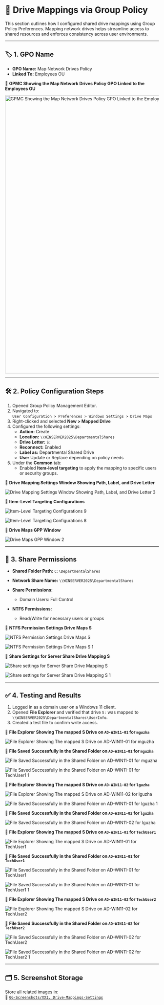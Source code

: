 # 💽 Drive Mappings via Group Policy

This section outlines how I configured shared drive mappings using Group Policy Preferences. Mapping network drives helps streamline access to shared resources and enforces consistency across user environments.

---

## 🏷️ 1. GPO Name

- **GPO Name:** Map Network Drives Policy  
- **Linked To:** Employees OU

📸 **GPMC Showing the Map Network Drives Policy GPO Linked to the Employees OU**

<img width="1920" height="909" alt="GPMC Showing the Map Network Drives Policy GPO Linked to the Employees OU" src="https://github.com/user-attachments/assets/285d255a-483e-482c-aca3-2ec505b2eca6" />

---

## 🛠️ 2. Policy Configuration Steps

1. Opened Group Policy Management Editor.  
2. Navigated to:  
   `User Configuration > Preferences > Windows Settings > Drive Maps`
3. Right-clicked and selected **New > Mapped Drive**  
4. Configured the following settings:
   - **Action:** Create  
   - **Location:** `\\WINSERVER2025\DepartmentalShares`  
   - **Drive Letter:** `S:`  
   - **Reconnect:** Enabled  
   - **Label as:** Departmental Shared Drive  
   - **Use:** Update or Replace depending on policy needs
5. Under the **Common** tab:
   - Enabled **Item-level targeting** to apply the mapping to specific users or security groups.

📸 **Drive Mapping Settings Window Showing Path, Label, and Drive Letter**

![Drive Mapping Settings Window Showing Path, Label, and Drive Letter 3](https://github.com/user-attachments/assets/e0d2097b-5fcc-4301-9866-52747f64f014)

📸 **Item-Level Targeting Configurations**

![Item-Level Targeting Configurations 9](https://github.com/user-attachments/assets/7bd01cd7-6f9b-4fb9-9d03-7a18fa1fa37b)

![Item-Level Targeting Configurations 8](https://github.com/user-attachments/assets/cb8e0af6-dd74-4db3-ba4d-0334ab82912a)

📸 **Drive Maps GPP Window**

![Drive Maps GPP Window 2](https://github.com/user-attachments/assets/ba62deeb-5cc5-452c-a6d0-39d53b2a3ed5)

---

## 🔐 3. Share Permissions

- **Shared Folder Path:** `C:\DepartmentalShares`  
- **Network Share Name:** `\\WINSERVER2025\DepartmentalShares`

- **Share Permissions:**
  - Domain Users: Full Control

- **NTFS Permissions:**
  - Read/Write for necessary users or groups

📸 **NTFS Permission Settings Drive Maps S**

![NTFS Permission Settings Drive Maps S](https://github.com/user-attachments/assets/d09840f9-d778-4c99-a859-6a0e14444bef)

![NTFS Permission Settings Drive Maps S 1](https://github.com/user-attachments/assets/3baa037e-d85b-4841-a006-d0565c9b84d1)

📸 **Share Settings for Server Share Drive Mapping S**

![Share settings for Server Share Drive Mapping S](https://github.com/user-attachments/assets/739d6e73-2b7c-4779-b3d9-895de2d9539b)

![Share settings for Server Share Drive Mapping S 1](https://github.com/user-attachments/assets/863ffc53-007f-4d18-8f87-abc3c694016f)

---

## ✅ 4. Testing and Results

1. Logged in as a domain user on a Windows 11 client.  
2. Opened **File Explorer** and verified that drive `S:` was mapped to `\\WINSERVER2025\DepartmentalShares\UserInfo`.  
3. Created a test file to confirm write access.

📸 **File Explorer Showing The mapped S Drive on `AD-WIN11-01` for `mguzha`**

![File Explorer Showing The mapped S Drive on `AD-WIN11-01` for `mguzha`](https://github.com/user-attachments/assets/95c47420-35b4-4ac0-a6e3-a4f12da3bbbc)

📸 **File Saved Successfully in the Shared Folder on `AD-WIN11-01` for `mguzha`**

![File Saved Successfully in the Shared Folder on `AD-WIN11-01` for `mguzha`](https://github.com/user-attachments/assets/1de6ab1a-1906-4094-9ee6-e3e3b84f31ea)

![File Saved Successfully in the Shared Folder on `AD-WIN11-01` for `TechUser1` 1](https://github.com/user-attachments/assets/0222a592-b0e8-452c-a8e2-ba5165fd1611)

📸 **File Explorer Showing The mapped S Drive on `AD-WIN11-02` for `lguzha`**

![File Explorer Showing The mapped S Drive on `AD-WIN11-02` for `lguzha`](https://github.com/user-attachments/assets/858c213d-5bb3-459a-b78d-6aa888b2b63a)

![File Saved Successfully in the Shared Folder on `AD-WIN11-01` for `lguzha` 1](https://github.com/user-attachments/assets/cf5629b6-2314-4e48-8cc5-a08fc194bf77)

📸 **File Saved Successfully in the Shared Folder on `AD-WIN11-02` for `lguzha`**

![File Saved Successfully in the Shared Folder on `AD-WIN11-02` for `lguzha`](https://github.com/user-attachments/assets/3f271f26-2083-4d8e-825c-def9934f7380)

📸 **File Explorer Showing The mapped S Drive on `AD-WIN11-01` for `TechUser1`**

![File Explorer Showing The mapped S Drive on `AD-WIN11-01` for `TechUser1`](https://github.com/user-attachments/assets/c6f9896a-98f7-4ffc-a38b-4d76ec77e041)

📸 **File Saved Successfully in the Shared Folder on `AD-WIN11-01` for `TechUser1`**

![File Saved Successfully in the Shared Folder on `AD-WIN11-01` for `TechUser1`](https://github.com/user-attachments/assets/11f5c65d-9bbd-43d9-a312-8d8d96c56b6f)

![File Saved Successfully in the Shared Folder on `AD-WIN11-01` for `TechUser1` 1](https://github.com/user-attachments/assets/f8a21bda-1c59-460a-8596-8e4d043d1307)

📸 **File Explorer Showing The mapped S Drive on `AD-WIN11-02` for `TechUser2`**

![File Explorer Showing The mapped S Drive on `AD-WIN11-02` for `TechUser2`](https://github.com/user-attachments/assets/d7e62823-f6c3-4e67-8352-12d79b1ea10d)

📸 **File Saved Successfully in the Shared Folder on `AD-WIN11-02` for `TechUser2`**

![File Saved Successfully in the Shared Folder on `AD-WIN11-02` for `TechUser2`](https://github.com/user-attachments/assets/92b9e282-1dd6-44d6-aed5-a59d8b912637)

![File Saved Successfully in the Shared Folder on `AD-WIN11-02` for `TechUser2` 1](https://github.com/user-attachments/assets/e3ec3225-ccf7-472a-8647-f400d9e003b7)

---

## 🗂️ 5. Screenshot Storage

Store all related images in:<br /> 
📂 [`06-Screenshots/XXI. Drive-Mappings-Settings`](https://github.com/Hugh-Kumbi/Hugh-Kumbi-Active-Directory-Lab/tree/main/06-Screenshots/XXI.%20Drive-Mappings-Settings)
